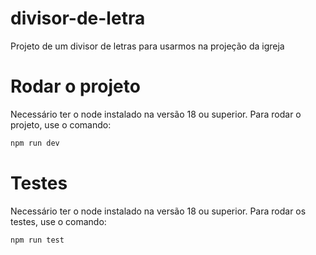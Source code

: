 # divisor-de-letra
Projeto de um divisor de letras para usarmos na projeção da igreja

# Rodar o projeto
Necessário ter o node instalado na versão 18 ou superior.
Para rodar o projeto, use o comando:

```bash
npm run dev
```

# Testes

Necessário ter o node instalado na versão 18 ou superior.
Para rodar os testes, use o comando:

```bash
npm run test
```
